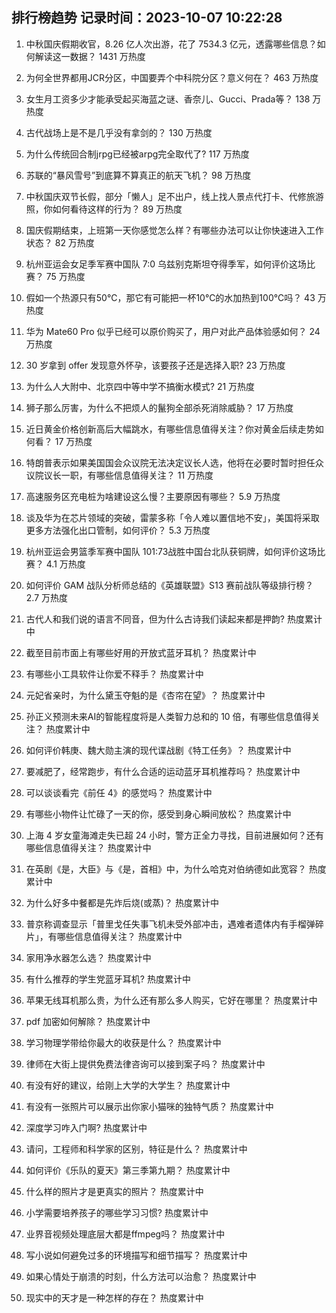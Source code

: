 
## 排行榜趋势 记录时间：2023-10-07 10:22:28
  
  1. 中秋国庆假期收官，8.26 亿人次出游，花了 7534.3 亿元，透露哪些信息？如何解读这一数据？ 1431 万热度
    
  2. 为何全世界都用JCR分区，中国要弄个中科院分区？意义何在？ 463 万热度
    
  3. 女生月工资多少才能承受起买海蓝之谜、香奈儿、Gucci、Prada等？ 138 万热度
    
  4. 古代战场上是不是几乎没有拿剑的？ 130 万热度
    
  5. 为什么传统回合制jrpg已经被arpg完全取代了? 117 万热度
    
  6. 苏联的“暴风雪号”到底算不算真正的航天飞机？ 98 万热度
    
  7. 中秋国庆双节长假，部分「懒人」足不出户，线上找人景点代打卡、代修旅游照，你如何看待这样的行为？ 89 万热度
    
  8. 国庆假期结束，上班第一天你感觉怎么样？有哪些办法可以让你快速进入工作状态？ 82 万热度
    
  9. 杭州亚运会女足季军赛中国队 7:0 乌兹别克斯坦夺得季军，如何评价这场比赛？ 75 万热度
    
  10. 假如一个热源只有50℃，那它有可能把一杯10℃的水加热到100℃吗？ 43 万热度
    
  11. 华为 Mate60 Pro 似乎已经可以原价购买了，用户对此产品体验感如何？ 24 万热度
    
  12. 30 岁拿到 offer 发现意外怀孕，该要孩子还是选择入职? 23 万热度
    
  13. 为什么人大附中、北京四中等中学不搞衡水模式? 21 万热度
    
  14. 狮子那么厉害，为什么不把烦人的鬣狗全部杀死消除威胁？ 17 万热度
    
  15. 近日黄金价格创新高后大幅跳水，有哪些信息值得关注？你对黄金后续走势如何看？ 17 万热度
    
  16. 特朗普表示如果美国国会众议院无法决定议长人选，他将在必要时暂时担任众议院议长一职，有哪些信息值得关注？ 11 万热度
    
  17. 高速服务区充电桩为啥建设这么慢？主要原因有哪些？ 5.9 万热度
    
  18. 谈及华为在芯片领域的突破，雷蒙多称「令人难以置信地不安」，美国将采取更多方法强化出口管制，如何评价？ 5.3 万热度
    
  19. 杭州亚运会男篮季军赛中国队 101:73战胜中国台北队获铜牌，如何评价这场比赛？ 4.1 万热度
    
  20. 如何评价 GAM 战队分析师总结的《英雄联盟》S13 赛前战队等级排行榜？ 2.7 万热度
    
  21. 古代人和我们说的语言不同音，但为什么古诗我们读起来都是押韵? 热度累计中
    
  22. 截至目前市面上有哪些好用的开放式蓝牙耳机？ 热度累计中
    
  23. 有哪些小工具软件让你爱不释手？ 热度累计中
    
  24. 元妃省亲时，为什么黛玉夺魁的是《杏帘在望》？ 热度累计中
    
  25. 孙正义预测未来AI的智能程度将是人类智力总和的 10 倍，有哪些信息值得关注？ 热度累计中
    
  26. 如何评价韩庚、魏大勋主演的现代谍战剧《特工任务》？ 热度累计中
    
  27. 要减肥了，经常跑步，有什么合适的运动蓝牙耳机推荐吗？ 热度累计中
    
  28. 可以谈谈看完《前任 4》的感觉吗？ 热度累计中
    
  29. 有哪些小物件让忙碌了一天的你，感受到身心瞬间放松？ 热度累计中
    
  30. 上海 4 岁女童海滩走失已超 24 小时，警方正全力寻找，目前进展如何？还有哪些信息值得关注？ 热度累计中
    
  31. 在英剧《是，大臣》与《是，首相》中，为什么哈克对伯纳德如此宽容？ 热度累计中
    
  32. 为什么好多中餐都是先炸后烧(或蒸)？ 热度累计中
    
  33. 普京称调查显示「普里戈任失事飞机未受外部冲击，遇难者遗体内有手榴弹碎片」，有哪些信息值得关注？ 热度累计中
    
  34. 家用净水器怎么选？ 热度累计中
    
  35. 有什么推荐的学生党蓝牙耳机? 热度累计中
    
  36. 苹果无线耳机那么贵，为什么还有那么多人购买，它好在哪里？ 热度累计中
    
  37. pdf 加密如何解除？ 热度累计中
    
  38. 学习物理学带给你最大的收获是什么？ 热度累计中
    
  39. 律师在大街上提供免费法律咨询可以接到案子吗？ 热度累计中
    
  40. 有没有好的建议，给刚上大学的大学生？ 热度累计中
    
  41. 有没有一张照片可以展示出你家小猫咪的独特气质？ 热度累计中
    
  42. 深度学习咋入门啊? 热度累计中
    
  43. 请问，工程师和科学家的区别，特征是什么？ 热度累计中
    
  44. 如何评价《乐队的夏天》第三季第九期？ 热度累计中
    
  45. 什么样的照片才是更真实的照片？ 热度累计中
    
  46. 小学需要培养孩子的哪些学习习惯? 热度累计中
    
  47. 业界音视频处理底层大都是ffmpeg吗？ 热度累计中
    
  48. 写小说如何避免过多的环境描写和细节描写？ 热度累计中
    
  49. 如果心情处于崩溃的时刻，什么方法可以治愈？ 热度累计中
    
  50. 现实中的天才是一种怎样的存在？ 热度累计中
    